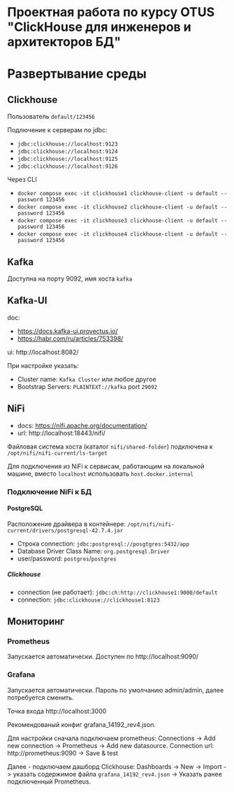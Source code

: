 # Проектная работа по курсу OTUS "ClickHouse для инженеров и архитекторов БД"

# Развертывание среды

## Clickhouse

Пользователь `default/123456`

Подлючение к серверам по jdbc:
- `jdbc:clickhouse://localhost:9123`
- `jdbc:clickhouse://localhost:9124`
- `jdbc:clickhouse://localhost:9125`
- `jdbc:clickhouse://localhost:9126`

Через CLI
- `docker compose exec -it clickhouse1 clickhouse-client -u default --password 123456`
- `docker compose exec -it clickhouse2 clickhouse-client -u default --password 123456`
- `docker compose exec -it clickhouse3 clickhouse-client -u default --password 123456`
- `docker compose exec -it clickhouse4 clickhouse-client -u default --password 123456`

## Kafka

Доступна на порту 9092, имя хоста `kafka`  

## Kafka-UI
doc: 
- https://docs.kafka-ui.provectus.io/
- https://habr.com/ru/articles/753398/  

ui: http://localhost:8082/   

При настройке указать:
- Cluster name: `Kafka Cluster` или любое другое
- Bootstrap Servers: `PLAINTEXT://kafka` port `29092`

## NiFi

- docs: https://nifi.apache.org/documentation/  
- url: http://localhost:18443/nifi/  

Файловая система хоста (каталог `nifi/shared-folder`) подключена к `/opt/nifi/nifi-current/ls-target`  

Для подключения из NiFi к сервисам, работающим на локальной машине, вместо `localhost` использовать `host.docker.internal`

### Подключение NiFi к БД

#### PostgreSQL
Расположение драйвера в контейнере: `/opt/nifi/nifi-current/drivers/postgresql-42.7.4.jar ` 

- Строка connection: `jdbc:postgresql://posgtgres:5432/app`  
- Database Driver Class Name: `org.postgresql.Driver`  
- user/password: `postgres`/`postgres`  

##### Clickhouse

- connection (не работает): `jdbc:ch:http://clickhouse1:9000/default`
- connection: `jdbc:clickhouse://clickhouse1:8123`


## Мониторинг

### Prometheus

Запускается автоматически. Доступен по http://localhost:9090/

### Grafana

Запускается автоматически. Пароль по умолчанию admin/admin, далее потребуется сменить.

Точка входа http://localhost:3000

Рекомендованый конфиг grafana_14192_rev4.json.

Для настройки сначала подключаем prometheus: Connections -> Add new connection -> Prometheus -> Add new datasource. Connection url: http://prometheus:9090 -> Save & test

Далее - подключаем дашборд Clickhouse: Dashboards -> New -> Import -> указать содержимое файла `grafana_14192_rev4.json` -> Указать ранее подключенный Prometheus.

